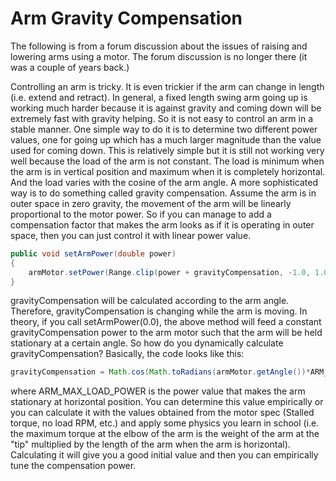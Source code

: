 # Arm Gravity Compensation

The following is from a forum discussion about the issues of raising and
lowering arms using a motor. The forum discussion is no longer there (it
was a couple of years back.)

Controlling an arm is tricky. It is even trickier if the arm can change
in length (i.e. extend and retract). In general, a fixed length swing
arm going up is working much harder because it is against gravity and
coming down will be extremely fast with gravity helping. So it is not
easy to control an arm in a stable manner. One simple way to do it is to
determine two different power values, one for going up which has a much
larger magnitude than the value used for coming down. This is relatively
simple but it is still not working very well because the load of the arm
is not constant. The load is minimum when the arm is in vertical
position and maximum when it is completely horizontal. And the load
varies with the cosine of the arm angle. A more sophisticated way is to
do something called gravity compensation. Assume the arm is in outer
space in zero gravity, the movement of the arm will be linearly
proportional to the motor power. So if you can manage to add a
compensation factor that makes the arm looks as if it is operating in
outer space, then you can just control it with linear power value.

```java
public void setArmPower(double power)
{
    armMotor.setPower(Range.clip(power + gravityCompensation, -1.0, 1.0));
}
```

gravityCompensation will be calculated according to the arm angle.
Therefore, gravityCompensation is changing while the arm is moving. In
theory, if you call setArmPower(0.0), the above method will feed a
constant gravityCompensation power to the arm motor such that the arm
will be held stationary at a certain angle. So how do you dynamically
calculate gravityCompensation? Basically, the code looks like this:

```java
gravityCompensation = Math.cos(Math.toRadians(armMotor.getAngle())*ARM_MAX_LOAD_POWER);
```

where ARM_MAX_LOAD_POWER is the power value that makes the arm
stationary at horizontal position. You can determine this value
empirically or you can calculate it with the values obtained from the
motor spec (Stalled torque, no load RPM, etc.) and apply some physics
you learn in school (i.e. the maximum torque at the elbow of the arm is
the weight of the arm at the "tip" multiplied by the length of the arm
when the arm is horizontal). Calculating it will give you a good initial
value and then you can empirically tune the compensation power.
